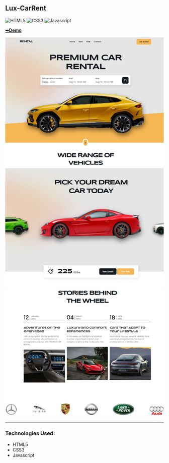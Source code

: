 ## Lux-CarRent

![HTML5](https://img.shields.io/badge/html5-%2320232a.svg?style=for-the-badge&logo=html5&logoColor=%2361DAFB)
![CSS3](https://img.shields.io/badge/css3-%231572B6.svg?style=for-the-badge&logo=css3&logoColor=white)
![Javascript](https://img.shields.io/badge/javascript-%23323330.svg?style=for-the-badge&logo=react&logoColor=%23F7DF1E)

  <a href="https://juliadooby.github.io/Lux-CarRent/"><strong>➥Demo</strong></a>

<div align="center"><img src="https://github.com/juliaDooby/Lux-CarRent/blob/main/Luxcar_1.JPG" width="100%" height="20%"></img></div>
<div align="center"><img src="https://github.com/juliaDooby/Lux-CarRent/blob/main/Luxcar_2.JPG" width="100%" height="20%"></img></div>
<div align="center"><img src="https://github.com/juliaDooby/Lux-CarRent/blob/main/Luxcar_3.JPG" width="100%" height="20%"></img></div>

---

### Technologies Used:

* HTML5
* CSS3
* Javascript 
